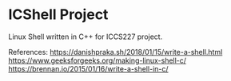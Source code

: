 # ICShell Project

Linux Shell written in C++ for ICCS227 project.

References:
https://danishpraka.sh/2018/01/15/write-a-shell.html
https://www.geeksforgeeks.org/making-linux-shell-c/
https://brennan.io/2015/01/16/write-a-shell-in-c/